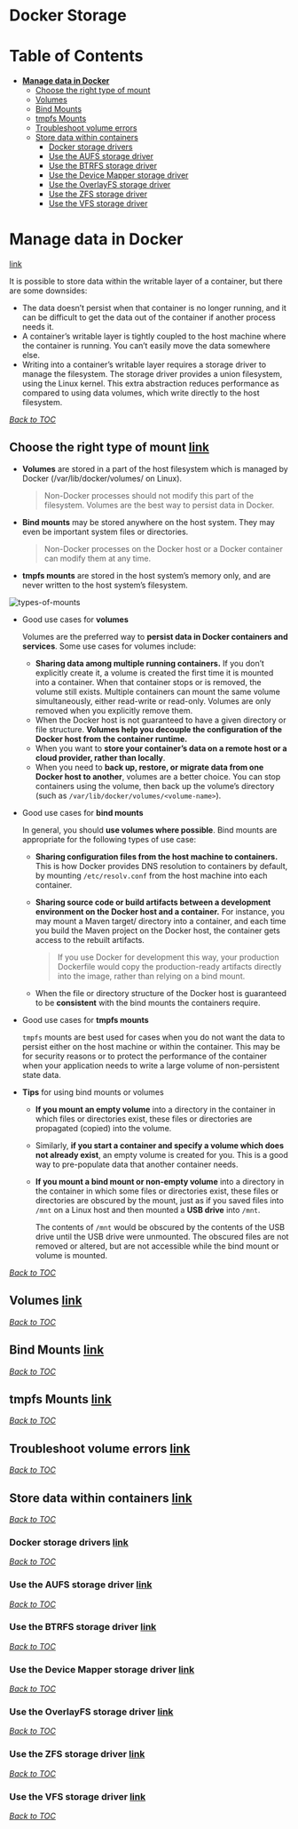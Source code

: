 # Docker Storage

# Table of Contents

- [**Manage data in Docker**](#manage-data-in-docker)
  - [Choose the right type of mount](#choose-the-right-type-of-mount-link)
  - [Volumes](#volumes-link)
  - [Bind Mounts](#bind-mounts-link)
  - [tmpfs Mounts](#tmpfs-mounts-link)
  - [Troubleshoot volume errors](#troubleshoot-volume-errors-link)
  - [Store data within containers](#store-data-within-containers-link)
    - [Docker storage drivers](#docker-storage-drivers-link)
    - [Use the AUFS storage driver](#use-the-aufs-storage-driver-link)
    - [Use the BTRFS storage driver](#use-the-btrfs-storage-driver-link)
    - [Use the Device Mapper storage driver](#use-the-device-mapper-storage-driver-link)
    - [Use the OverlayFS storage driver](#use-the-overlayfs-storage-driver-link)
    - [Use the ZFS storage driver](#use-the-zfs-storage-driver-link)
    - [Use the VFS storage driver](#use-the-vfs-storage-driver-link)

# Manage data in Docker

[link](https://docs.docker.com/storage/)

It is possible to store data within the writable layer of a container, but there are some downsides:

* The data doesn’t persist when that container is no longer running,
  and it can be difficult to get the data out of the container if another process needs it.
* A container’s writable layer is tightly coupled to the host machine where the container is running.
  You can’t easily move the data somewhere else.
* Writing into a container’s writable layer requires a storage driver to manage the filesystem.
  The storage driver provides a union filesystem, using the Linux kernel.
  This extra abstraction reduces performance as compared to using data volumes, which write directly to the host filesystem.

[_Back to TOC_](#table-of-contents)

## Choose the right type of mount [link](https://docs.docker.com/storage/#choose-the-right-type-of-mount)

* **Volumes** are stored in a part of the host filesystem which is managed by Docker (/var/lib/docker/volumes/ on Linux).
  > Non-Docker processes should not modify this part of the filesystem. Volumes are the best way to persist data in Docker.
* **Bind mounts** may be stored anywhere on the host system. They may even be important system files or directories.
  > Non-Docker processes on the Docker host or a Docker container can modify them at any time.
* **tmpfs mounts** are stored in the host system’s memory only, and are never written to the host system’s filesystem.

![types-of-mounts](https://raw.githubusercontent.com/quanpan302/phd/master/docker/assets/img/docker-storage/types-of-mounts.png)

* Good use cases for **volumes**
  
  Volumes are the preferred way to **persist data in Docker containers and services**.
  Some use cases for volumes include:
  
    * **Sharing data among multiple running containers.**
      If you don’t explicitly create it, a volume is created the first time it is mounted into a container.
      When that container stops or is removed, the volume still exists.
      Multiple containers can mount the same volume simultaneously, either read-write or read-only.
      Volumes are only removed when you explicitly remove them.
    * When the Docker host is not guaranteed to have a given directory or file structure.
      **Volumes help you decouple the configuration of the Docker host from the container runtime.**
    * When you want to **store your container’s data on a remote host or a cloud provider, rather than locally**.
    * When you need to **back up, restore, or migrate data from one Docker host to another**, volumes are a better choice.
      You can stop containers using the volume, then back up the volume’s directory (such as `/var/lib/docker/volumes/<volume-name>`).
  
* Good use cases for **bind mounts**
  
  In general, you should **use volumes where possible**.
  Bind mounts are appropriate for the following types of use case:
  
  * **Sharing configuration files from the host machine to containers.**
    This is how Docker provides DNS resolution to containers by default, by mounting `/etc/resolv.conf` from the host machine into each container.
  * **Sharing source code or build artifacts between a development environment on the Docker host and a container.**
    For instance, you may mount a Maven target/ directory into a container,
    and each time you build the Maven project on the Docker host,
    the container gets access to the rebuilt artifacts.
    
      > If you use Docker for development this way, your production Dockerfile would copy the production-ready artifacts directly into the image, rather than relying on a bind mount.
    
  * When the file or directory structure of the Docker host is guaranteed to be **consistent** with the bind mounts the containers require.
  
* Good use cases for **tmpfs mounts**
  
  `tmpfs` mounts are best used for cases when you do not want the data to persist either on the host machine or within the container.
  This may be for security reasons or to protect the performance of the container when your application needs to write a large volume of non-persistent state data.
  
* **Tips** for using bind mounts or volumes
  
  * **If you mount an empty volume** into a directory in the container in which files or directories exist,
    these files or directories are propagated (copied) into the volume.
  * Similarly, **if you start a container and specify a volume which does not already exist**,
    an empty volume is created for you.
    This is a good way to pre-populate data that another container needs.
  * **If you mount a bind mount or non-empty volume** into a directory in the container in which some files or directories exist,
    these files or directories are obscured by the mount,
    just as if you saved files into `/mnt` on a Linux host and then mounted a **USB drive** into `/mnt`.
    
      The contents of `/mnt` would be obscured by the contents of the USB drive until the USB drive were unmounted.
      The obscured files are not removed or altered, but are not accessible while the bind mount or volume is mounted.

[_Back to TOC_](#table-of-contents)

## Volumes [link](https://docs.docker.com/storage/volumes/)

[_Back to TOC_](#table-of-contents)

## Bind Mounts [link](https://docs.docker.com/storage/bind-mounts/)

[_Back to TOC_](#table-of-contents)

## tmpfs Mounts [link](https://docs.docker.com/storage/tmpfs/)

[_Back to TOC_](#table-of-contents)

## Troubleshoot volume errors [link](https://docs.docker.com/storage/troubleshooting_volume_errors/)

[_Back to TOC_](#table-of-contents)

## Store data within containers [link](https://docs.docker.com/storage/storagedriver/)

[_Back to TOC_](#table-of-contents)

### Docker storage drivers [link](https://docs.docker.com/storage/storagedriver/select-storage-driver/)

[_Back to TOC_](#table-of-contents)

### Use the AUFS storage driver [link](https://docs.docker.com/storage/storagedriver/aufs-driver/)

[_Back to TOC_](#table-of-contents)

### Use the BTRFS storage driver [link](https://docs.docker.com/storage/storagedriver/btrfs-driver/)

[_Back to TOC_](#table-of-contents)

### Use the Device Mapper storage driver [link](https://docs.docker.com/storage/storagedriver/device-mapper-driver/)

[_Back to TOC_](#table-of-contents)

### Use the OverlayFS storage driver [link](https://docs.docker.com/storage/storagedriver/overlayfs-driver/)

[_Back to TOC_](#table-of-contents)

### Use the ZFS storage driver [link](https://docs.docker.com/storage/storagedriver/zfs-driver/)

[_Back to TOC_](#table-of-contents)

### Use the VFS storage driver [link](https://docs.docker.com/storage/storagedriver/vfs-driver/)

[_Back to TOC_](#table-of-contents)

